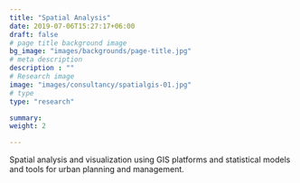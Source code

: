 ```yaml
---
title: "Spatial Analysis"
date: 2019-07-06T15:27:17+06:00
draft: false
# page title background image
bg_image: "images/backgrounds/page-title.jpg"
# meta description
description : ""
# Research image
image: "images/consultancy/spatialgis-01.jpg"
# type
type: "research"

summary: 
weight: 2

---
```


Spatial analysis and visualization using GIS platforms and statistical models and tools for urban planning and management.